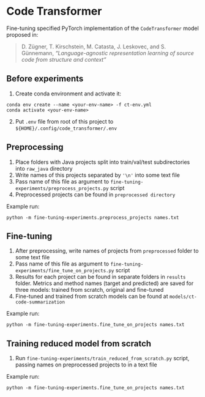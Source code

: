 # Code Transformer

Fine-tuning specified PyTorch implementation of the `CodeTransformer` model proposed in:
> D. Zügner, T. Kirschstein, M. Catasta, J. Leskovec, and S. Günnemann, *“Language-agnostic representation learning of source code from structure and context”*

## Before experiments

1. Create conda environment and activate it:

```shell
conda env create --name <your-env-name> -f ct-env.yml
conda activate <your-env-name>
```

2. Put `.env` file from root of this project to `${HOME}/.config/code_transformer/.env`

## Preprocessing

1. Place folders with Java projects split into train/val/test subdirectories into `raw_java` directory
2. Write names of this projects separated by `'\n'` into some text file
3. Pass name of this file as argument to `fine-tuning-experiments/preprocess_projects.py` script
4. Preprocessed projects can be found in `preprocessed directory`

Example run:

```shell
python -m fine-tuning-experiments.preprocess_projects names.txt
```

## Fine-tuning

1. After preprocessing, write names of projects from `preprocessed` folder to some text file
2. Pass name of this file as argument to `fine-tuning-experiments/fine_tune_on_projects.py` script
3. Results for each project can be found in separate folders in `results` folder. Metrics and method names (target and
   predicted) are saved for three models: trained from scratch, original and fine-tuned
4. Fine-tuned and trained from scratch models can be found at `models/ct-code-summarization`

Example run:

```shell
python -m fine-tuning-experiments.fine_tune_on_projects names.txt
```

## Training reduced model from scratch

1. Run `fine-tuning-experiments/train_reduced_from_scratch.py` script, passing names on preprocessed projects to in a
   text file

Example run:

```shell
python -m fine-tuning-experiments.fine_tune_on_projects names.txt
```